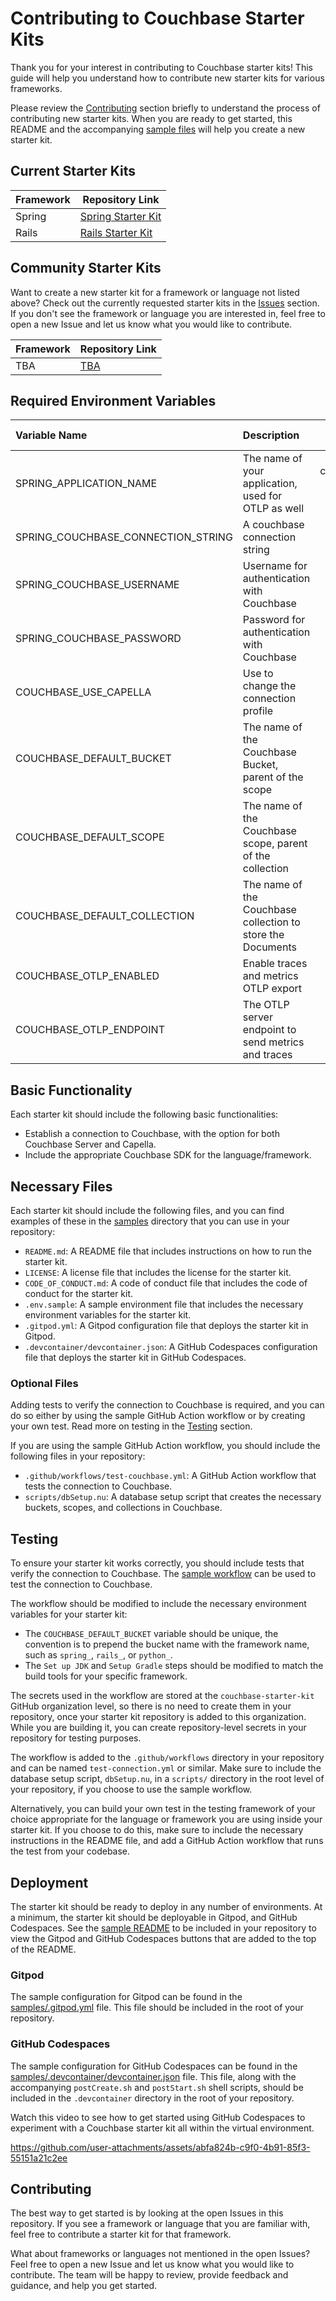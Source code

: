 # Contributing to Couchbase Starter Kits

Thank you for your interest in contributing to Couchbase starter kits! This guide will help you understand how to contribute new starter kits for various frameworks.

Please review the [Contributing](#contributing) section briefly to understand the process of contributing new starter kits. When you are ready to get started, this README and the accompanying [sample files](samples) will help you create a new starter kit.

## Current Starter Kits

| Framework | Repository Link |
|-----------|-----------------|
| Spring    | [Spring Starter Kit](https://github.com/couchbase-starter-kit/couchbase-spring-starter) |
| Rails     | [Rails Starter Kit](https://github.com/couchbase-starter-kit/couchbase-rails-starter) |

## Community Starter Kits

Want to create a new starter kit for a framework or language not listed above? Check out the currently requested starter kits in the [Issues](https://github.com/couchbase-starter-kit/contributing-guide/issues) section. If you don't see the framework or language you are interested in, feel free to open a new Issue and let us know what you would like to contribute.

| Framework | Repository Link |
|-----------|-----------------|
| TBA       | [TBA](https://github.com/couchbase-starter-kit/contributing-guide) |

## Required Environment Variables

| Variable Name                      | Description                                                 |      Default value       |
|:-----------------------------------|:------------------------------------------------------------|:------------------------:|
| SPRING_APPLICATION_NAME            | The name of your application, used for OTLP as well         | couchbase-spring-starter |
| SPRING_COUCHBASE_CONNECTION_STRING | A couchbase connection string                               |            -             |
| SPRING_COUCHBASE_USERNAME          | Username for authentication with Couchbase                  |            -             |
| SPRING_COUCHBASE_PASSWORD          | Password for authentication with Couchbase                  |            -             |
| COUCHBASE_USE_CAPELLA              | Use to change the connection profile                        |          false           |
| COUCHBASE_DEFAULT_BUCKET           | The name of the Couchbase Bucket, parent of the scope       |         default          |
| COUCHBASE_DEFAULT_SCOPE            | The name of the Couchbase scope, parent of the collection   |         _default         |
| COUCHBASE_DEFAULT_COLLECTION       | The name of the Couchbase collection to store the Documents |         _default         |
| COUCHBASE_OTLP_ENABLED             | Enable traces and metrics OTLP export                       |          false           |
| COUCHBASE_OTLP_ENDPOINT            | The OTLP server endpoint to send metrics and traces         |            -             |

## Basic Functionality

Each starter kit should include the following basic functionalities:
- Establish a connection to Couchbase, with the option for both Couchbase Server and Capella.
- Include the appropriate Couchbase SDK for the language/framework.

## Necessary Files

Each starter kit should include the following files, and you can find examples of these in the [samples](samples) directory that you can use in your repository:

- `README.md`: A README file that includes instructions on how to run the starter kit.
- `LICENSE`: A license file that includes the license for the starter kit.
- `CODE_OF_CONDUCT.md`: A code of conduct file that includes the code of conduct for the starter kit.
- `.env.sample`: A sample environment file that includes the necessary environment variables for the starter kit.
- `.gitpod.yml`: A Gitpod configuration file that deploys the starter kit in Gitpod.
- `.devcontainer/devcontainer.json`: A GitHub Codespaces configuration file that deploys the starter kit in GitHub Codespaces.

### Optional Files

Adding tests to verify the connection to Couchbase is required, and you can do so either by using the sample GitHub Action workflow or by creating your own test. Read more on testing in the [Testing](#testing) section.

If you are using the sample GitHub Action workflow, you should include the following files in your repository:
- `.github/workflows/test-couchbase.yml`: A GitHub Action workflow that tests the connection to Couchbase.
- `scripts/dbSetup.nu`: A database setup script that creates the necessary buckets, scopes, and collections in Couchbase.

## Testing

To ensure your starter kit works correctly, you should include tests that verify the connection to Couchbase. The [sample workflow](samples/.github/workflows/test-connection.yml) can be used to test the connection to Couchbase.

The workflow should be modified to include the necessary environment variables for your starter kit:

* The `COUCHBASE_DEFAULT_BUCKET` variable should be unique, the convention is to prepend the bucket name with the framework name, such as `spring_`, `rails_`, or `python_`.
* The `Set up JDK` and `Setup Gradle` steps should be modified to match the build tools for your specific framework.

The secrets used in the workflow are stored at the `couchbase-starter-kit` GitHub organization level, so there is no need to create them in your repository, once your starter kit repository is added to this organization. While you are building it, you can create repository-level secrets in your repository for testing purposes.

The workflow is added to the `.github/workflows` directory in your repository and can be named `test-connection.yml` or similar. Make sure to include the database setup script, `dbSetup.nu`, in a `scripts/` directory in the root level of your repository, if you choose to use the sample workflow.

Alternatively, you can build your own test in the testing framework of your choice appropriate for the language or framework you are using inside your starter kit. If you choose to do this, make sure to include the necessary instructions in the README file, and add a GitHub Action workflow that runs the test from your codebase.

## Deployment

The starter kit should be ready to deploy in any number of environments. At a minimum, the starter kit should be deployable in Gitpod, and GitHub Codespaces. See the [sample README](samples/README.md) to be included in your repository to view the Gitpod and GitHub Codespaces buttons that are added to the top of the README.

### Gitpod

The sample configuration for Gitpod can be found in the [samples/.gitpod.yml](samples/.gitpod.yml) file. This file should be included in the root of your repository.

### GitHub Codespaces

The sample configuration for GitHub Codespaces can be found in the [samples/.devcontainer/devcontainer.json](samples/.devcontainer/devcontainer.json) file. This file, along with the accompanying `postCreate.sh` and `postStart.sh` shell scripts, should be included in the `.devcontainer` directory in the root of your repository.


Watch this video to see how to get started using GitHub Codespaces to experiment with a Couchbase starter kit all within the virtual environment.

https://github.com/user-attachments/assets/abfa824b-c9f0-4b91-85f3-55151a21c2ee

## Contributing

The best way to get started is by looking at the open Issues in this repository. If you see a framework or language that you are familiar with, feel free to contribute a starter kit for that framework.

What about frameworks or languages not mentioned in the open Issues? Feel free to open a new Issue and let us know what you would like to contribute. The team will be happy to review, provide feedback and guidance, and help you get started.
